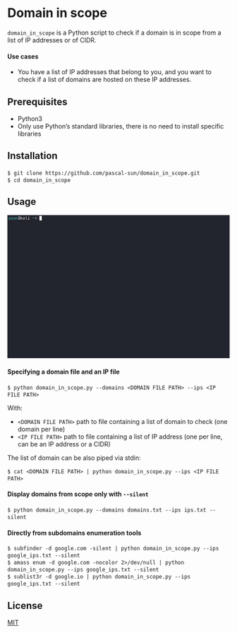 # Domain in scope

`domain_in_scope` is a Python script to check if a domain is in scope from a list of IP addresses or of CIDR.

#### Use cases

- You have a list of IP addresses that belong to you, and you want to check if a list of domains are hosted on these IP addresses.

## Prerequisites

- Python3
- Only use Python’s standard libraries, there is no need to install specific libraries

## Installation

```console
$ git clone https://github.com/pascal-sun/domain_in_scope.git
$ cd domain_in_scope
```

## Usage
![Demo](https://github.com/pascal-sun/domain_in_scope/blob/main/domain_in_scope_demo.gif)

#### Specifying a domain file and an IP file
```console
$ python domain_in_scope.py --domains <DOMAIN FILE PATH> --ips <IP FILE PATH>
```
With:
- `<DOMAIN FILE PATH>` path to file containing a list of domain to check (one domain per line)
- `<IP FILE PATH>` path to file containing a list of IP address (one per line, can be an IP address or a CIDR)

The list of domain can be also piped via stdin:
```console
$ cat <DOMAIN FILE PATH> | python domain_in_scope.py --ips <IP FILE PATH>
```

#### Display domains from scope only with `--silent`
```console
$ python domain_in_scope.py --domains domains.txt --ips ips.txt --silent
```

#### Directly from subdomains enumeration tools
```console
$ subfinder -d google.com -silent | python domain_in_scope.py --ips google_ips.txt --silent
$ amass enum -d google.com -nocolor 2>/dev/null | python domain_in_scope.py --ips google_ips.txt --silent
$ sublist3r -d google.io | python domain_in_scope.py --ips google_ips.txt --silent
```

## License
[MIT](https://choosealicense.com/licenses/mit/)
